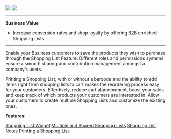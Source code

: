 <div class='feature-text'>
    <div class='feature-images'>
    <img class="light-mode" src="https://spryker.s3.eu-central-1.amazonaws.com/docs/Document+360/Capabilities+icons/light/shopping+list.svg"/>
    <img class="dark-mode" src="https://spryker.s3.eu-central-1.amazonaws.com/docs/Document+360/Capabilities+icons/dark/shopping+list.svg"/>
    </div>
    <div class="feature-text-wrap">

***
**Business Value**
* Increase conversion rates and shop loyalty by offering B2B enriched Shopping Lists
***

Enable your Business customers to save the products they wish to purchase through the Shopping List Feature. Different roles and permissions systems ensure a smooth sharing and contribution management amongst a company’s users.

Printing a Shopping List, with or without a barcode and the ability to add items right from shopping lists to cart makes the reordering process easy for your customers. Effectively, reduce cart abandonment, boost your sales and keep track of which products your customers are interested in. Allow your customers to create multiple Shopping Lists and customize the existing ones.
</div>
</div>

**Features:**
<div>
<a class="feature-link" href="https://documentation.spryker.com/docs/en/shopping-list-widget">Shopping List Widget</a>
<a class="feature-link" href="https://documentation.spryker.com/docs/en/multiple-shared-shopping-lists">Multiple and Shared Shopping Lists</a>
<a class="feature-link" href="https://documentation.spryker.com/docs/en/shopping-list-notes">Shopping List Notes</a>
<a class="feature-link" href="https://documentation.spryker.com/docs/en/printing-shopping-list">Printing a Shopping List</a>
    </div>